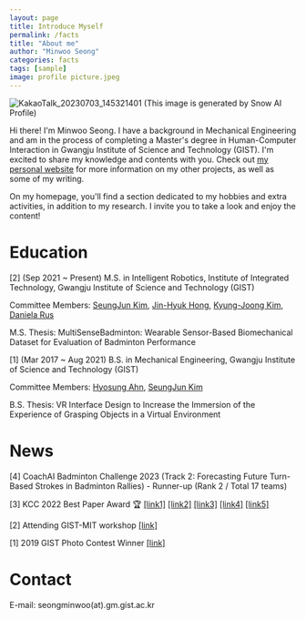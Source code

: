 ```yaml
---
layout: page
title: Introduce Myself
permalink: /facts
title: "About me"
author: "Minwoo Seong"
categories: facts
tags: [sample]
image: profile picture.jpeg
---
```


![KakaoTalk_20230703_145321401](https://github.com/dailyminiii/dailyminiii.github.io/assets/79134282/27aded13-8af4-4b6f-aa47-1089ea69327d)
(This image is generated by Snow AI Profile)

Hi there! I'm Minwoo Seong. I have a background in Mechanical Engineering and am in the process of completing a Master's degree in Human-Computer Interaction in Gwangju Institute of Science and Technology (GIST). I'm excited to share my knowledge and contents with you. Check out [my personal website](https://dailyminiii.github.io/) for more information on my other projects, as well as some of my writing.

On my homepage, you'll find a section dedicated to my hobbies and extra activities, in addition to my research. I invite you to take a look and enjoy the content!


# Education

[2] (Sep 2021 ~ Present) M.S. in Intelligent Robotics, Institute of Integrated Technology, Gwangju Institute of Science and Technology (GIST)

Committee Members: [SeungJun Kim](https://scholar.google.co.kr/citations?user=AjfRd6wAAAAJ&hl=ko&oi=ao), [Jin-Hyuk Hong](https://scholar.google.com/citations?user=iTu5G9QAAAAJ&hl=ko), [Kyung-Joong Kim](https://scholar.google.com.au/citations?user=YBYE93sAAAAJ&hl=en), [Daniela Rus](https://www.csail.mit.edu/person/daniela-rus)

M.S. Thesis: MultiSenseBadminton: Wearable Sensor-Based Biomechanical Dataset for Evaluation of Badminton Performance

[1] (Mar 2017 ~ Aug 2021) B.S. in Mechanical Engineering, Gwangju Institute of Science and Technology (GIST)
 
Committee Members: [Hyosung Ahn](https://sites.google.com/view/hyosungahn/), [SeungJun Kim](https://scholar.google.co.kr/citations?user=AjfRd6wAAAAJ&hl=ko&oi=ao)

B.S. Thesis: VR Interface Design to Increase the Immersion of the Experience of Grasping Objects in a Virtual Environment


# News
 [4] CoachAI Badminton Challenge 2023 (Track 2: Forecasting Future Turn-Based Strokes in Badminton Rallies) - Runner-up (Rank 2 / Total 17 teams)
 

 [3] KCC 2022 Best Paper Award 🏆 [[link1]](http://www.chum-dan.net/news/articleView.html?idxno=6089) [[link2]](https://news.unn.net/news/articleView.html?idxno=531642) [[link3]](https://www.news1.kr/articles/?4753497) [[link4]](https://news.nate.com/view/20220726n07118) [[link5]](https://news.nate.com/view/20220726n07367)
 
 
 [2] Attending GIST-MIT workshop [[link]](https://www.etnews.com/20220711000027)
 
 
 [1] 2019 GIST Photo Contest Winner [[link]](https://www.gist.ac.kr/kr/html/sub06/060101.html?mode=V&no=194113)

# Contact

E-mail: seongminwoo(at).gm.gist.ac.kr

